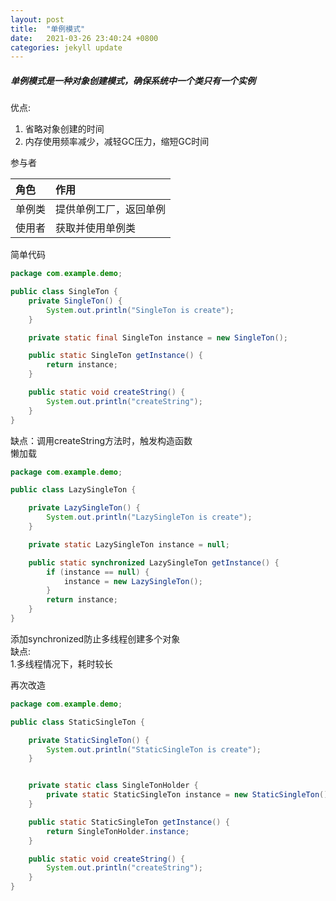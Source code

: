 ```yaml
---
layout: post
title:  "单例模式"
date:   2021-03-26 23:40:24 +0800 
categories: jekyll update
---
```


##### 单例模式是一种对象创建模式，确保系统中一个类只有一个实例

优点:  
1. 省略对象创建的时间  
2. 内存使用频率减少，减轻GC压力，缩短GC时间

参与者

|角色|作用|
|:----|:----|
|单例类|提供单例工厂，返回单例|
|使用者|获取并使用单例类|  

简单代码

```java
package com.example.demo;

public class SingleTon {
    private SingleTon() {
        System.out.println("SingleTon is create");
    }

    private static final SingleTon instance = new SingleTon();

    public static SingleTon getInstance() {
        return instance;
    }

    public static void createString() {
        System.out.println("createString");
    }
}
```  

缺点：调用createString方法时，触发构造函数  
懒加载

```java
package com.example.demo;

public class LazySingleTon {

    private LazySingleTon() {
        System.out.println("LazySingleTon is create");
    }

    private static LazySingleTon instance = null;

    public static synchronized LazySingleTon getInstance() {
        if (instance == null) {
            instance = new LazySingleTon();
        }
        return instance;
    }
}
```  

添加synchronized防止多线程创建多个对象  
缺点:  
1.多线程情况下，耗时较长  

再次改造
```java
package com.example.demo;

public class StaticSingleTon {

    private StaticSingleTon() {
        System.out.println("StaticSingleTon is create");
    }


    private static class SingleTonHolder {
        private static StaticSingleTon instance = new StaticSingleTon();
    }

    public static StaticSingleTon getInstance() {
        return SingleTonHolder.instance;
    }

    public static void createString() {
        System.out.println("createString");
    }
}

```
